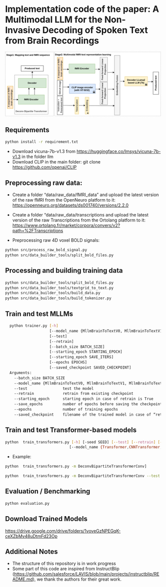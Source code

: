 # Implementation code of the paper: A Multimodal LLM for the Non-Invasive Decoding of Spoken Text from Brain Recordings

![model](figs/MLLM_V2.png)
## Requirements
```bash
python install -r requirement.txt
```

* Download vicuna-7b-v1.3 from https://huggingface.co/lmsys/vicuna-7b-v1.3 in the folder llm
* Download CLIP in the main folder: git clone https://github.com/openai/CLIP


## Preprocessing raw data:
* Create a folder “data/raw_data/fMRI_data” and upload the latest version of the raw fMRI from the OpenNeuro platform to it:
https://openneuro.org/datasets/ds001740/versions/2.2.0

* Create a folder “data/raw_data/transcriptions and upload the latest version of the raw Transcriptions from the Ortolang platform to it:
https://www.ortolang.fr/market/corpora/convers/v2?path=%2FTranscriptions

* Preprocessing raw 4D voxel BOLD signals:
```bash
python src/process_raw_bold_signal.py
python src/data_builder_tools/split_bold_files.py
```

## Processing and building training data
```bash
python src/data_builder_tools/split_bold_files.py
python src/data_builder_tools/textgrid_to_text.py
python src/data_builder_tools/build_data.py
python src/data_builder_tools/build_tokenizer.py
```

## Train and test MLLMs
```bash
  python trainer.py [-h]
                    [--model_name {MllmBrainToTextV0, MllmBrainToTextV1, MllmBrainToTextV2}]
                    [--test]
                    [--retrain]
                    [--batch_size BATCH_SIZE]
                    [--starting_epoch STARTING_EPOCH]
                    [--starting_epoch SAVE_ITERS]
                    [--epochs EPOCHS]
                    [--saved_checkpoint SAVED_CHECKPOINT]
  Arguments:
    --batch_size BATCH_SIZE
    --model_name {MllmBrainToTextV0, MllmBrainToTextV1, MllmBrainToTextV2}   name of the model to train.
    --test                test the model
    --retrain             retrain from existing checkpoint
    --starting_epoch      starting epoch in case of retrain is True
    --save_epochs         number of epochs before saving the checkpoint
    --epochs              number of training epochs
    --saved_checkpoint    filename of the trained model in case of “retrain“ or “test“ is True
```


## Train and test Transformer-based models

```bash
python  train_transformers.py [-h] [-seed SEED] [--test] [--retrain] [--load]
                             [--model_name {Transformer,CNNTransformer,DuplexTransformerConv,BipartiteTransformerConv,DeconvBipartiteTransformerConv}]
```   
* Example:
```bash
python  train_transformers.py -m DeconvBipartiteTransformerConv]
```   
```bash
python  train_transformers.py -m DeconvBipartiteTransformerConv --test
```   



## Evaluation / Benchmarking
```bash
python evaluation.py
```

## Download Trained Models
https://drive.google.com/drive/folders/1voveGzNPEGqK-ceXZbMv48uDtmFd23Op

## Additional Notes
* The structure of this repository is in work progress
* Some part of this code are inspired from InstructBlip (https://github.com/salesforce/LAVIS/blob/main/projects/instructblip/README.md), we thank the authors for their great work.
